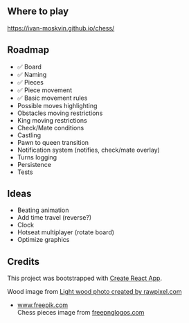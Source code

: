 ## Where to play

https://ivan-moskvin.github.io/chess/

## Roadmap

- ✅ Board
- ✅ Naming
- ✅ Pieces
- ✅ Piece movement
- ✅ Basic movement rules
- Possible moves highlighting
- Obstacles moving restrictions
- King moving restrictions
- Check/Mate conditions
- Сastling
- Pawn to queen transition
- Notification system (notifies, check/mate overlay)
- Turns logging
- Persistence
- Tests

## Ideas

- Beating animation
- Add time travel (reverse?)
- Clock
- Hotseat multiplayer (rotate board)
- Optimize graphics

## Credits

This project was bootstrapped with [Create React App](https://github.com/facebook/create-react-app).

Wood image from <a href="https://www.freepik.com/photos/light-wood">Light wood photo created by rawpixel.com

- www.freepik.com</a><br />
  Chess pieces image from <a href="https://www.freepnglogos.com/pics/chess">freepnglogos.com</a>